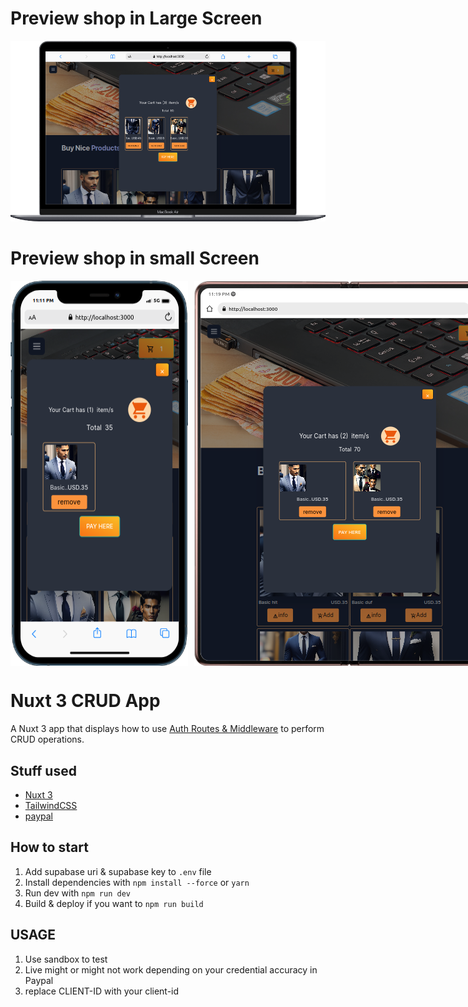 # Preview shop in Large Screen

<img src="./assets/images/pc.png" />

# Preview shop in small Screen

<p style="display:flex; flex-direction:row; gap:10px;"><img src="./assets/images/mobile.png" />
<img src="./assets/images/tab.png" />
</p>

# Nuxt 3 CRUD App

A Nuxt 3 app that displays how to use [ Auth Routes & Middleware](https://v3.nuxtjs.org/guide/directory-structure/server) to perform CRUD operations.

## Stuff used

- [Nuxt 3](https://v3.nuxtjs.org)
- [TailwindCSS](https://tailwindcss.com/)
- [paypal](https://developer.paypal.com/)

## How to start

1. Add supabase uri & supabase key to `.env` file
1. Install dependencies with `npm install --force` or `yarn`
1. Run dev with `npm run dev`
1. Build & deploy if you want to `npm run build`

## USAGE

1. Use sandbox to test 
1. Live might or might not work depending on your credential accuracy in Paypal
1. replace CLIENT-ID with your client-id
